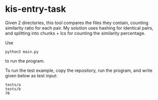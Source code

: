 # kis-entry-task

Given 2 directories, this tool compares the files they contain, counting similarity ratio for each pair. 
My solution uses hashing for identical pairs, and splitting into chunks + lcs for counting the similarity percentage.

Use
```
python3 main.py
```
to run the program.

To run the test example, copy the repository, run the program, and write given below as test input:
```
tests/a
tests/b
70
```
